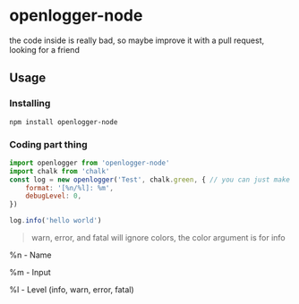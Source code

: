 # openlogger-node

the code inside is really bad, so maybe improve it with a pull request, looking for a friend

## Usage

### Installing

```
npm install openlogger-node
```

### Coding part thing

```javascript
import openlogger from 'openlogger-node'
import chalk from 'chalk'
const log = new openlogger('Test', chalk.green, { // you can just make color null if you want it to be white
    format: '[%n/%l]: %m',
    debugLevel: 0,
})

log.info('hello world')
```

> warn, error, and fatal will ignore colors, the color argument is for info

%n - Name

%m - Input

%l - Level (info, warn, error, fatal)
